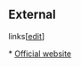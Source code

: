 ## External
links[[edit](/w/index.php?title=Modern\_Physics\_Letters\_A&action=edit&section=3
"Edit section: External links")]

 \* [Official website](https://www.worldscientific.com/worldscinet/mpla)
